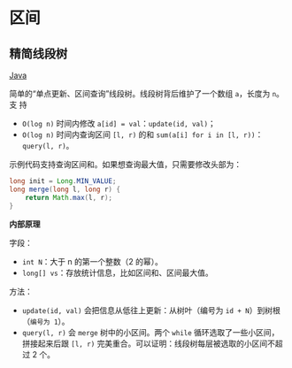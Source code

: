 区间
======

精简线段树
------
[Java](SegmentTreeLite.java)

简单的“单点更新、区间查询”线段树。线段树背后维护了一个数组 `a`，长度为 `n`。支
持
- `O(log n)` 时间内修改 `a[id] = val`：`update(id, val)`；
- `O(log n)` 时间内查询区间 `[l, r)` 的和 `sum(a[i] for i in [l, r))`：
`query(l, r)`。

示例代码支持查询区间和。如果想查询最大值，只需要修改头部为：
```java
long init = Long.MIN_VALUE;
long merge(long l, long r) {
    return Math.max(l, r);
}
```

**内部原理**

字段：
- `int N`：大于 n 的第一个整数（2 的幂）。
- `long[] vs`：存放统计信息，比如区间和、区间最大值。

方法：
- `update(id, val)` 会把信息从低往上更新：从树叶（编号为 `id + N`）到树根
（`编号为 1`）。
- `query(l, r)` 会 `merge` 树中的小区间。两个 `while` 循环选取了一些小区间，
拼接起来后跟 `[l, r)` 完美重合。可以证明：线段树每层被选取的小区间不超过 2 个。
